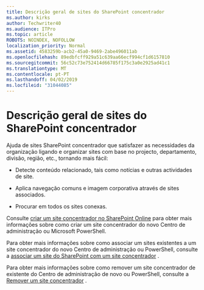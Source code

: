 ```yaml
---
title: Descrição geral de sites do SharePoint concentrador
ms.author: kirks
author: Techwriter40
ms.audience: ITPro
ms.topic: article
ROBOTS: NOINDEX, NOFOLLOW
localization_priority: Normal
ms.assetid: 4583259b-acb2-45a0-9469-2abe496011ab
ms.openlocfilehash: 89edbfcff929a51c639aa66ecf994cf1d6157810
ms.sourcegitcommit: 56c52c73e752414d66785f175c3a0e2925ad41c1
ms.translationtype: MT
ms.contentlocale: pt-PT
ms.lasthandoff: 04/02/2019
ms.locfileid: "31044085"
---
```

# <a name="sharepoint-hub-sites-overview"></a>Descrição geral de sites do SharePoint concentrador

Ajuda de sites SharePoint concentrador que satisfazer as necessidades da organização ligando e organizar sites com base no projecto, departamento, divisão, região, etc., tornando mais fácil:

- Detecte conteúdo relacionado, tais como notícias e outras actividades de site.


- Aplica navegação comuns e imagem corporativa através de sites associados.


- Procurar em todos os sites conexas.


Consulte [criar um site concentrador no SharePoint Online](https://docs.microsoft.com/en-us/sharepoint/create-hub-site) para obter mais informações sobre como criar um site concentrador do novo Centro de administração ou Microsoft PowerShell. 

Para obter mais informações sobre como associar um sites existentes a um site concentrador do novo Centro de administração ou PowerShell, consulte a [associar um site do SharePoint com um site concentrador](https://support.office.com/en-us/article/associate-a-sharepoint-site-with-a-hub-site-ae0009fd-af04-4d3d-917d-88edb43efc05) .  

Para obter mais informações sobre como remover um site concentrador de existente do Centro de administração de novo ou PowerShell, consulte a [Remover um site concentrador](https://docs.microsoft.com/en-us/sharepoint/remove-hub-site) . 
